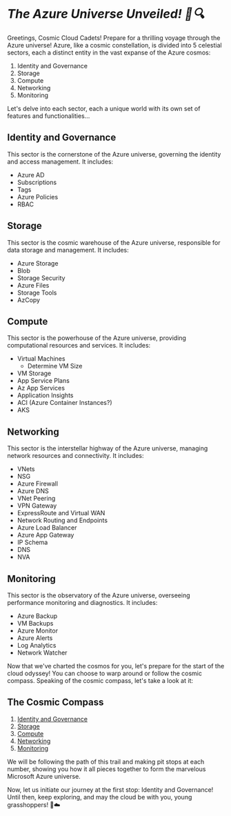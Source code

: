 # _The Azure Universe Unveiled! 🌌🔍_

Greetings, Cosmic Cloud Cadets! Prepare for a thrilling voyage through the Azure universe! Azure, like a cosmic constellation, is divided into 5 celestial sectors, each a distinct entity in the vast expanse of the Azure cosmos:

1. Identity and Governance
2. Storage
3. Compute
4. Networking
5. Monitoring

Let's delve into each sector, each a unique world with its own set of features and functionalities…

## Identity and Governance
This sector is the cornerstone of the Azure universe, governing the identity and access management. It includes:
- Azure AD
- Subscriptions
- Tags
- Azure Policies
- RBAC

## Storage
This sector is the cosmic warehouse of the Azure universe, responsible for data storage and management. It includes:
- Azure Storage
- Blob
- Storage Security
- Azure Files
- Storage Tools
- AzCopy

## Compute
This sector is the powerhouse of the Azure universe, providing computational resources and services. It includes:
- Virtual Machines
  - Determine VM Size
- VM Storage
- App Service Plans
- Az App Services
- Application Insights
- ACI (Azure Container Instances?)
- AKS 

## Networking
This sector is the interstellar highway of the Azure universe, managing network resources and connectivity. It includes:
- VNets
- NSG
- Azure Firewall
- Azure DNS
- VNet Peering
- VPN Gateway
- ExpressRoute and Virtual WAN
- Network Routing and Endpoints
- Azure Load Balancer
- Azure App Gateway
- IP Schema
- DNS
- NVA

## Monitoring
This sector is the observatory of the Azure universe, overseeing performance monitoring and diagnostics. It includes:
- Azure Backup
- VM Backups
- Azure Monitor
- Azure Alerts
- Log Analytics
- Network Watcher

Now that we've charted the cosmos for you, let's prepare for the start of the cloud odyssey! You can choose to warp around or follow the cosmic compass. Speaking of the cosmic compass, let's take a look at it:

## The Cosmic Compass

1. [Identity and Governance](./Azure%20Identity%20and%20Governance)
2. [Storage](./Azure%20Storage)
3. [Compute](./Azure%20Compute)
4. [Networking](./Azure%20Networking)
5. [Monitoring](./Azure%20Monitoring)

We will be following the path of this trail and making pit stops at each number, showing you how it all pieces together to form the marvelous Microsoft Azure universe.

Now, let us initiate our journey at the first stop:
Identity and Governance! Until then, keep exploring, and may the cloud be with you, young grasshoppers! 🚀☁️